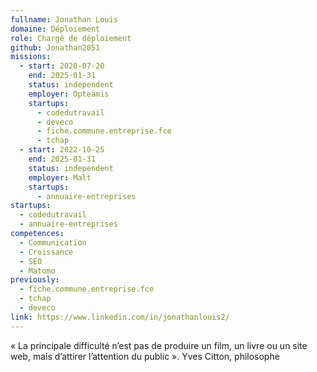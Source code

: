```yaml
---
fullname: Jonathan Louis
domaine: Déploiement
role: Chargé de déploiement
github: Jonathan2051
missions:
  - start: 2020-07-20
    end: 2025-01-31
    status: independent
    employer: Opteamis
    startups:
      - codedutravail
      - deveco
      - fiche.commune.entreprise.fce
      - tchap
  - start: 2022-10-25
    end: 2025-01-31
    status: independent
    employer: Malt
    startups:
      - annuaire-entreprises
startups:
  - codedutravail
  - annuaire-entreprises
competences:
  - Communication
  - Croissance
  - SEO
  - Matomo
previously:
  - fiche.commune.entreprise.fce
  - tchap
  - deveco
link: https://www.linkedin.com/in/jonathanlouis2/
---
```

« La principale difficulté n’est pas de produire un film, un livre ou un site web, mais d’attirer l’attention du public ». Yves Citton, philosophe
